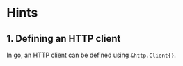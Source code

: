 # Hints

## 1. Defining an HTTP client

In go, an HTTP client can be defined using `&http.Client{}`.
